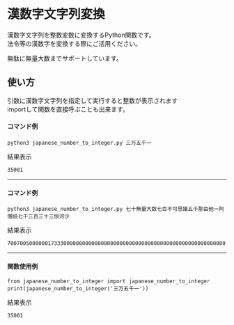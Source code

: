 # 漢数字文字列変換
漢数字文字列を整数変数に変換するPython関数です。  
法令等の漢数字を変換する際にご活用ください。  
  
無駄に無量大数までサポートしています。

## 使い方
引数に漢数字文字列を指定して実行すると整数が表示されます  
importして関数を直接呼ぶことも出来ます。

#### コマンド例
```
python3 japanese_number_to_integer.py 三万五千一
```
結果表示
```
35001
```
---
#### コマンド例
```
python3 japanese_number_to_integer.py 七十無量大数七百不可思議五千那由他一阿僧祇七千三百三十三恒河沙
```
結果表示
```
7007005000000173330000000000000000000000000000000000000000000000000000
```
---
#### 関数使用例
```
from japanese_number_to_integer import japanese_number_to_integer
print(japanese_number_to_integer('三万五千一'))
```
結果表示
```
35001
```
